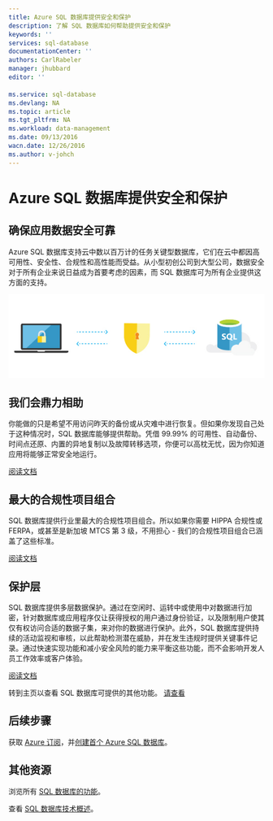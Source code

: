 ```yaml
---
title: Azure SQL 数据库提供安全和保护
description: 了解 SQL 数据库如何帮助提供安全和保护
keywords: ''
services: sql-database
documentationCenter: ''
authors: CarlRabeler
manager: jhubbard
editor: ''

ms.service: sql-database
ms.devlang: NA
ms.topic: article
ms.tgt_pltfrm: NA
ms.workload: data-management
ms.date: 09/13/2016
wacn.date: 12/26/2016
ms.author: v-johch
---
```


# Azure SQL 数据库提供安全和保护

## 确保应用数据安全可靠

Azure SQL 数据库支持云中数以百万计的任务关键型数据库，它们在云中都因高可用性、安全性、合规性和高性能而受益。从小型初创公司到大型公司，数据安全对于所有企业来说日益成为首要考虑的因素，而 SQL 数据库可为所有企业提供这方面的支持。

![帮助提供安全和保护](./media/sql-database-helps-secures-and-protects/sql-database-helps-secures-and-protects.png)

## 我们会鼎力相助

你能做的只是希望不用访问昨天的备份或从灾难中进行恢复。但如果你发现自己处于这种情况时，SQL 数据库能够提供帮助。凭借 99.99% 的可用性、自动备份、时间点还原、内置的异地复制以及故障转移选项，你便可以高枕无忧，因为你知道应用将能够正常安全地运行。

[阅读文档](./sql-database-business-continuity.md)

## 最大的合规性项目组合

SQL 数据库提供行业里最大的合规性项目组合。所以如果你需要 HIPPA 合规性或 FERPA，或甚至是新加坡 MTCS 第 3 级，不用担心 - 我们的合规性项目组合已涵盖了这些标准。

[阅读文档](https://www.trustcenter.cn/zh-cn/compliance/default.html)

## 保护层

SQL 数据库提供多层数据保护。通过在空闲时、运转中或使用中对数据进行加密，针对数据库或应用程序仅让获得授权的用户通过身份验证，以及限制用户使其仅有权访问合适的数据子集，来对你的数据进行保护。此外，SQL 数据库提供持续的活动监视和审核，以此帮助检测潜在威胁，并在发生违规时提供关键事件记录。通过快速实现功能和减小安全风险的能力来平衡这些功能，而不会影响开发人员工作效率或客户体验。

[阅读文档](http://go.microsoft.com/fwlink/?LinkID=787593)

转到主页以查看 SQL 数据库可提供的其他功能。
[请查看](https://www.azure.cn/home/features/sql-database/)

## 后续步骤

获取 [Azure 订阅](https://www.azure.cn/pricing/1rmb-trial)，并[创建首个 Azure SQL 数据库](./sql-database-get-started.md)。

## 其他资源

浏览所有 [SQL 数据库的功能](https://www.azure.cn/home/features/sql-database/)。

查看 [SQL 数据库技术概述](./sql-database-technical-overview.md)。

<!---HONumber=Mooncake_Quality_Review_1215_2016-->